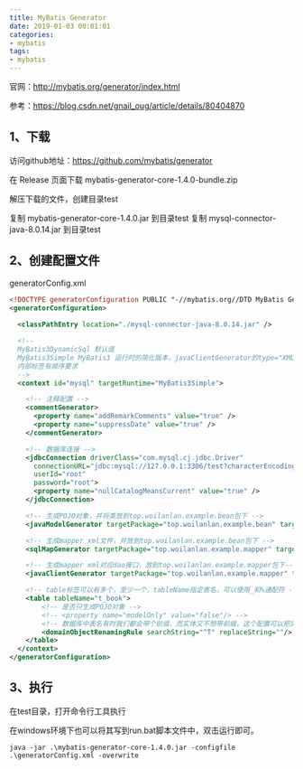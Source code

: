 ```yaml
---
title: MyBatis Generator
date: 2019-01-03 00:01:01
categories:
- mybatis
tags:
- mybatis
---
```


官网：<http://mybatis.org/generator/index.html>

参考：<https://blog.csdn.net/gnail_oug/article/details/80404870>

## 1、下载

访问github地址：<https://github.com/mybatis/generator>

在 Release 页面下载 mybatis-generator-core-1.4.0-bundle.zip

解压下载的文件，创建目录test

复制 mybatis-generator-core-1.4.0.jar 到目录test
复制 mysql-connector-java-8.0.14.jar 到目录test

## 2、创建配置文件

generatorConfig.xml

```xml
<!DOCTYPE generatorConfiguration PUBLIC "-//mybatis.org//DTD MyBatis Generator Configuration 1.0//EN" "http://mybatis.org/dtd/mybatis-generator-config_1_0.dtd">
<generatorConfiguration>
  
  <classPathEntry location="./mysql-connector-java-8.0.14.jar" />

  <!-- 
  MyBatis3DynamicSql 默认值
  MyBatis3Simple MyBatis3 运行时的简化版本，javaClientGenerator的type="XMLMAPPER"才生效
  内部标签有顺序要求
  -->
  <context id="mysql" targetRuntime="MyBatis3Simple">

    <!-- 注释配置 -->
    <commentGenerator>
      <property name="addRemarkComments" value="true" />
      <property name="suppressDate" value="true" />
    </commentGenerator>

    <!-- 数据库连接 -->
    <jdbcConnection driverClass="com.mysql.cj.jdbc.Driver"
      connectionURL="jdbc:mysql://127.0.0.1:3306/test?characterEncoding=UTF-8&amp;useSSL=false&amp;useUnicode=true&amp;serverTimezone=Asia/Shanghai"
      userId="root"
      password="root">
      <property name="nullCatalogMeansCurrent" value="true" />
    </jdbcConnection>

    <!-- 生成POJO对象，并将类放到top.woilanlan.example.bean包下 -->
    <javaModelGenerator targetPackage="top.woilanlan.example.bean" targetProject="src/main/java" />

    <!-- 生成mapper xml文件，并放到top.woilanlan.example.bean包下 -->
    <sqlMapGenerator targetPackage="top.woilanlan.example.mapper" targetProject="src/main/java"></sqlMapGenerator>

    <!-- 生成mapper xml对应dao接口，放到top.woilanlan.example.mapper包下-->
    <javaClientGenerator targetPackage="top.woilanlan.example.mapper" targetProject="src/main/java" type="XMLMAPPER" />

    <!-- table标签可以有多个，至少一个，tableName指定表名，可以使用_和%通配符 -->
    <table tableName="t_book">
        <!-- 是否只生成POJO对象 -->
        <!-- <property name="modelOnly" value="false"/> -->
        <!-- 数据库中表名有时我们都会带个前缀，而实体又不想带前缀，这个配置可以把实体的前缀去掉 -->
        <domainObjectRenamingRule searchString="^T" replaceString=""/>
    </table>
  </context>
</generatorConfiguration>
```

## 3、执行

在test目录，打开命令行工具执行

在windows环境下也可以将其写到run.bat脚本文件中，双击运行即可。

```log
java -jar .\mybatis-generator-core-1.4.0.jar -configfile .\generatorConfig.xml -overwrite
```
